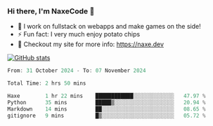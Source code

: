 ### Hi there, I'm NaxeCode 👋
- 🔭 I work on fullstack on webapps and make games on the side!
- ⚡ Fun fact: I very much enjoy potato chips
- 🔋 Checkout my site for more info: https://naxe.dev

[![GitHub stats](https://github-readme-stats.vercel.app/api?username=naxecode&theme=onedark)](https://naxe.dev)

<!--START_SECTION:waka-->

```csharp
From: 31 October 2024 - To: 07 November 2024

Total Time: 2 hrs 50 mins

Haxe        1 hr 22 mins    ████████████░░░░░░░░░░░░░   47.97 %
Python      35 mins         █████▒░░░░░░░░░░░░░░░░░░░   20.94 %
Markdown    14 mins         ██░░░░░░░░░░░░░░░░░░░░░░░   08.65 %
gitignore   9 mins          █▒░░░░░░░░░░░░░░░░░░░░░░░   05.72 %
```

<!--END_SECTION:waka-->



<!--
**NaxeCode/NaxeCode** is a ✨ _special_ ✨ repository because its `README.md` (this file) appears on your GitHub profile.

Here are some ideas to get you started:

- 🔭 I’m currently working on Web apps for indie games!
- 🌱 I’m currently mastering C#
- 👯 I’m looking to collaborate on ...
- 🤔 I’m looking for help with ...
- 💬 Ask me about ...
- 📫 How to reach me: ...
- 😄 Pronouns: ...
- ⚡ Fun fact: I love chips
-->

